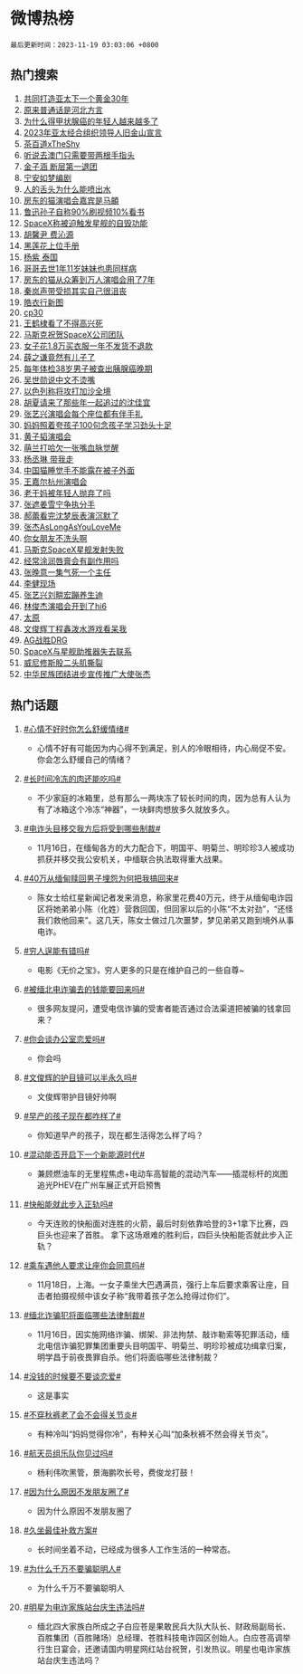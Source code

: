 # 微博热榜

`最后更新时间：2023-11-19 03:03:06 +0800`

## 热门搜索

1. [共同打造亚太下一个黄金30年](https://m.weibo.cn/search?containerid=100103type%3D1%26t%3D10%26q%3D%23%E5%85%B1%E5%90%8C%E6%89%93%E9%80%A0%E4%BA%9A%E5%A4%AA%E4%B8%8B%E4%B8%80%E4%B8%AA%E9%BB%84%E9%87%9130%E5%B9%B4%23&stream_entry_id=51&isnewpage=1&extparam=seat%3D1%26dgr%3D0%26cate%3D10103%26pos%3D0%26stream_entry_id%3D51%26q%3D%2523%25E5%2585%25B1%25E5%2590%258C%25E6%2589%2593%25E9%2580%25A0%25E4%25BA%259A%25E5%25A4%25AA%25E4%25B8%258B%25E4%25B8%2580%25E4%25B8%25AA%25E9%25BB%2584%25E9%2587%259130%25E5%25B9%25B4%2523%26c_type%3D51%26filter_type%3Drealtimehot%26display_time%3D1700334185%26pre_seqid%3D17003341854650213556)
1. [原来普通话是河北方言](https://m.weibo.cn/search?containerid=100103type%3D1%26t%3D10%26q%3D%23%E5%8E%9F%E6%9D%A5%E6%99%AE%E9%80%9A%E8%AF%9D%E6%98%AF%E6%B2%B3%E5%8C%97%E6%96%B9%E8%A8%80%23&stream_entry_id=31&isnewpage=1&extparam=seat%3D1%26realpos%3D1%26pos%3D0%26band_rank%3D1%26c_type%3D31%26lcate%3D5001%26cate%3D5001%26flag%3D32768%26stream_entry_id%3D31%26q%3D%2523%25E5%258E%259F%25E6%259D%25A5%25E6%2599%25AE%25E9%2580%259A%25E8%25AF%259D%25E6%2598%25AF%25E6%25B2%25B3%25E5%258C%2597%25E6%2596%25B9%25E8%25A8%2580%2523%26dgr%3D0%26filter_type%3Drealtimehot%26display_time%3D1700334185%26pre_seqid%3D17003341854650213556)
1. [为什么得甲状腺癌的年轻人越来越多了](https://m.weibo.cn/search?containerid=100103type%3D1%26t%3D10%26q%3D%23%E4%B8%BA%E4%BB%80%E4%B9%88%E5%BE%97%E7%94%B2%E7%8A%B6%E8%85%BA%E7%99%8C%E7%9A%84%E5%B9%B4%E8%BD%BB%E4%BA%BA%E8%B6%8A%E6%9D%A5%E8%B6%8A%E5%A4%9A%E4%BA%86%23&stream_entry_id=31&isnewpage=1&extparam=seat%3D1%26realpos%3D2%26pos%3D1%26band_rank%3D2%26c_type%3D31%26lcate%3D5001%26cate%3D5001%26flag%3D0%26stream_entry_id%3D31%26q%3D%2523%25E4%25B8%25BA%25E4%25BB%2580%25E4%25B9%2588%25E5%25BE%2597%25E7%2594%25B2%25E7%258A%25B6%25E8%2585%25BA%25E7%2599%258C%25E7%259A%2584%25E5%25B9%25B4%25E8%25BD%25BB%25E4%25BA%25BA%25E8%25B6%258A%25E6%259D%25A5%25E8%25B6%258A%25E5%25A4%259A%25E4%25BA%2586%2523%26dgr%3D0%26filter_type%3Drealtimehot%26display_time%3D1700334185%26pre_seqid%3D17003341854650213556)
1. [2023年亚太经合组织领导人旧金山宣言](https://m.weibo.cn/search?containerid=100103type%3D1%26t%3D10%26q%3D%232023%E5%B9%B4%E4%BA%9A%E5%A4%AA%E7%BB%8F%E5%90%88%E7%BB%84%E7%BB%87%E9%A2%86%E5%AF%BC%E4%BA%BA%E6%97%A7%E9%87%91%E5%B1%B1%E5%AE%A3%E8%A8%80%23&stream_entry_id=31&isnewpage=1&extparam=seat%3D1%26realpos%3D3%26pos%3D2%26band_rank%3D3%26c_type%3D31%26lcate%3D5001%26cate%3D5001%26flag%3D0%26stream_entry_id%3D31%26q%3D%25232023%25E5%25B9%25B4%25E4%25BA%259A%25E5%25A4%25AA%25E7%25BB%258F%25E5%2590%2588%25E7%25BB%2584%25E7%25BB%2587%25E9%25A2%2586%25E5%25AF%25BC%25E4%25BA%25BA%25E6%2597%25A7%25E9%2587%2591%25E5%25B1%25B1%25E5%25AE%25A3%25E8%25A8%2580%2523%26dgr%3D0%26filter_type%3Drealtimehot%26display_time%3D1700334185%26pre_seqid%3D17003341854650213556)
1. [茶百道xTheShy](https://m.weibo.cn/search?containerid=100103type%3D1%26t%3D10%26q%3D%23%E8%8C%B6%E7%99%BE%E9%81%93xTheShy%23&stream_entry_id=31&isnewpage=1&extparam=seat%3D1%26adid%3D211986%26pos%3D3%26band_rank%3D4%26c_type%3D31%26lcate%3D5001%26is_ad_pos%3D1%26cate%3D5001%26topic_ad%3D1%26stream_entry_id%3D31%26q%3D%2523%25E8%258C%25B6%25E7%2599%25BE%25E9%2581%2593xTheShy%2523%26dgr%3D0%26filter_type%3Drealtimehot%26display_time%3D1700334185%26pre_seqid%3D17003341854650213556)
1. [听说去澳门只需要带两根手指头](https://m.weibo.cn/search?containerid=100103type%3D1%26t%3D10%26q%3D%E5%90%AC%E8%AF%B4%E5%8E%BB%E6%BE%B3%E9%97%A8%E5%8F%AA%E9%9C%80%E8%A6%81%E5%B8%A6%E4%B8%A4%E6%A0%B9%E6%89%8B%E6%8C%87%E5%A4%B4&stream_entry_id=31&isnewpage=1&extparam=seat%3D1%26realpos%3D4%26pos%3D4%26band_rank%3D4%26c_type%3D31%26lcate%3D5001%26cate%3D5001%26flag%3D0%26stream_entry_id%3D31%26q%3D%25E5%2590%25AC%25E8%25AF%25B4%25E5%258E%25BB%25E6%25BE%25B3%25E9%2597%25A8%25E5%258F%25AA%25E9%259C%2580%25E8%25A6%2581%25E5%25B8%25A6%25E4%25B8%25A4%25E6%25A0%25B9%25E6%2589%258B%25E6%258C%2587%25E5%25A4%25B4%26dgr%3D0%26filter_type%3Drealtimehot%26display_time%3D1700334185%26pre_seqid%3D17003341854650213556)
1. [金子涵 断层第一退团](https://m.weibo.cn/search?containerid=100103type%3D1%26t%3D10%26q%3D%E9%87%91%E5%AD%90%E6%B6%B5+%E6%96%AD%E5%B1%82%E7%AC%AC%E4%B8%80%E9%80%80%E5%9B%A2&stream_entry_id=31&isnewpage=1&extparam=seat%3D1%26realpos%3D5%26pos%3D5%26band_rank%3D5%26c_type%3D31%26lcate%3D5001%26cate%3D5001%26flag%3D0%26stream_entry_id%3D31%26q%3D%25E9%2587%2591%25E5%25AD%2590%25E6%25B6%25B5%2520%25E6%2596%25AD%25E5%25B1%2582%25E7%25AC%25AC%25E4%25B8%2580%25E9%2580%2580%25E5%259B%25A2%26dgr%3D0%26filter_type%3Drealtimehot%26display_time%3D1700334185%26pre_seqid%3D17003341854650213556)
1. [宁安如梦编剧](https://m.weibo.cn/search?containerid=100103type%3D1%26t%3D10%26q%3D%E5%AE%81%E5%AE%89%E5%A6%82%E6%A2%A6%E7%BC%96%E5%89%A7&stream_entry_id=31&isnewpage=1&extparam=seat%3D1%26realpos%3D6%26pos%3D6%26band_rank%3D6%26c_type%3D31%26lcate%3D5001%26cate%3D5001%26flag%3D0%26stream_entry_id%3D31%26q%3D%25E5%25AE%2581%25E5%25AE%2589%25E5%25A6%2582%25E6%25A2%25A6%25E7%25BC%2596%25E5%2589%25A7%26dgr%3D0%26filter_type%3Drealtimehot%26display_time%3D1700334185%26pre_seqid%3D17003341854650213556)
1. [人的舌头为什么能喷出水](https://m.weibo.cn/search?containerid=100103type%3D1%26t%3D10%26q%3D%E4%BA%BA%E7%9A%84%E8%88%8C%E5%A4%B4%E4%B8%BA%E4%BB%80%E4%B9%88%E8%83%BD%E5%96%B7%E5%87%BA%E6%B0%B4&stream_entry_id=31&isnewpage=1&extparam=seat%3D1%26realpos%3D7%26pos%3D7%26band_rank%3D7%26c_type%3D31%26lcate%3D5001%26cate%3D5001%26flag%3D0%26stream_entry_id%3D31%26q%3D%25E4%25BA%25BA%25E7%259A%2584%25E8%2588%258C%25E5%25A4%25B4%25E4%25B8%25BA%25E4%25BB%2580%25E4%25B9%2588%25E8%2583%25BD%25E5%2596%25B7%25E5%2587%25BA%25E6%25B0%25B4%26dgr%3D0%26filter_type%3Drealtimehot%26display_time%3D1700334185%26pre_seqid%3D17003341854650213556)
1. [房东的猫演唱会嘉宾是马頔](https://m.weibo.cn/search?containerid=100103type%3D1%26t%3D10%26q%3D%23%E6%88%BF%E4%B8%9C%E7%9A%84%E7%8C%AB%E6%BC%94%E5%94%B1%E4%BC%9A%E5%98%89%E5%AE%BE%E6%98%AF%E9%A9%AC%E9%A0%94%23&stream_entry_id=31&isnewpage=1&extparam=seat%3D1%26realpos%3D8%26pos%3D8%26band_rank%3D8%26c_type%3D31%26lcate%3D5001%26cate%3D5001%26flag%3D0%26stream_entry_id%3D31%26q%3D%2523%25E6%2588%25BF%25E4%25B8%259C%25E7%259A%2584%25E7%258C%25AB%25E6%25BC%2594%25E5%2594%25B1%25E4%25BC%259A%25E5%2598%2589%25E5%25AE%25BE%25E6%2598%25AF%25E9%25A9%25AC%25E9%25A0%2594%2523%26dgr%3D0%26filter_type%3Drealtimehot%26display_time%3D1700334185%26pre_seqid%3D17003341854650213556)
1. [鲁迅孙子自称90%刷视频10%看书](https://m.weibo.cn/search?containerid=100103type%3D1%26t%3D10%26q%3D%23%E9%B2%81%E8%BF%85%E5%AD%99%E5%AD%90%E8%87%AA%E7%A7%B090%25%E5%88%B7%E8%A7%86%E9%A2%9110%25%E7%9C%8B%E4%B9%A6%23&stream_entry_id=31&isnewpage=1&extparam=seat%3D1%26realpos%3D9%26pos%3D9%26band_rank%3D9%26c_type%3D31%26lcate%3D5001%26cate%3D5001%26flag%3D0%26stream_entry_id%3D31%26q%3D%2523%25E9%25B2%2581%25E8%25BF%2585%25E5%25AD%2599%25E5%25AD%2590%25E8%2587%25AA%25E7%25A7%25B090%2525%25E5%2588%25B7%25E8%25A7%2586%25E9%25A2%259110%2525%25E7%259C%258B%25E4%25B9%25A6%2523%26dgr%3D0%26filter_type%3Drealtimehot%26display_time%3D1700334185%26pre_seqid%3D17003341854650213556)
1. [SpaceX称被迫触发星舰的自毁功能](https://m.weibo.cn/search?containerid=100103type%3D1%26t%3D10%26q%3D%23SpaceX%E7%A7%B0%E8%A2%AB%E8%BF%AB%E8%A7%A6%E5%8F%91%E6%98%9F%E8%88%B0%E7%9A%84%E8%87%AA%E6%AF%81%E5%8A%9F%E8%83%BD%23&stream_entry_id=31&isnewpage=1&extparam=seat%3D1%26realpos%3D10%26pos%3D10%26band_rank%3D10%26c_type%3D31%26lcate%3D5001%26cate%3D5001%26flag%3D0%26stream_entry_id%3D31%26q%3D%2523SpaceX%25E7%25A7%25B0%25E8%25A2%25AB%25E8%25BF%25AB%25E8%25A7%25A6%25E5%258F%2591%25E6%2598%259F%25E8%2588%25B0%25E7%259A%2584%25E8%2587%25AA%25E6%25AF%2581%25E5%258A%259F%25E8%2583%25BD%2523%26dgr%3D0%26filter_type%3Drealtimehot%26display_time%3D1700334185%26pre_seqid%3D17003341854650213556)
1. [胡馨尹 费沁源](https://m.weibo.cn/search?containerid=100103type%3D1%26t%3D10%26q%3D%E8%83%A1%E9%A6%A8%E5%B0%B9+%E8%B4%B9%E6%B2%81%E6%BA%90&stream_entry_id=31&isnewpage=1&extparam=seat%3D1%26realpos%3D11%26pos%3D11%26band_rank%3D11%26c_type%3D31%26lcate%3D5001%26cate%3D5001%26flag%3D2%26stream_entry_id%3D31%26q%3D%25E8%2583%25A1%25E9%25A6%25A8%25E5%25B0%25B9%2520%25E8%25B4%25B9%25E6%25B2%2581%25E6%25BA%2590%26dgr%3D0%26filter_type%3Drealtimehot%26display_time%3D1700334185%26pre_seqid%3D17003341854650213556)
1. [黑莲花上位手册](https://m.weibo.cn/search?containerid=100103type%3D1%26t%3D10%26q%3D%23%E9%BB%91%E8%8E%B2%E8%8A%B1%E4%B8%8A%E4%BD%8D%E6%89%8B%E5%86%8C%23&stream_entry_id=31&isnewpage=1&extparam=seat%3D1%26realpos%3D12%26pos%3D12%26band_rank%3D12%26c_type%3D31%26lcate%3D5001%26cate%3D5001%26flag%3D2%26stream_entry_id%3D31%26q%3D%2523%25E9%25BB%2591%25E8%258E%25B2%25E8%258A%25B1%25E4%25B8%258A%25E4%25BD%258D%25E6%2589%258B%25E5%2586%258C%2523%26dgr%3D0%26filter_type%3Drealtimehot%26display_time%3D1700334185%26pre_seqid%3D17003341854650213556)
1. [杨紫 泰国](https://m.weibo.cn/search?containerid=100103type%3D1%26t%3D10%26q%3D%E6%9D%A8%E7%B4%AB+%E6%B3%B0%E5%9B%BD&stream_entry_id=31&isnewpage=1&extparam=seat%3D1%26realpos%3D13%26pos%3D13%26band_rank%3D13%26c_type%3D31%26lcate%3D5001%26cate%3D5001%26flag%3D0%26stream_entry_id%3D31%26q%3D%25E6%259D%25A8%25E7%25B4%25AB%2520%25E6%25B3%25B0%25E5%259B%25BD%26dgr%3D0%26filter_type%3Drealtimehot%26display_time%3D1700334185%26pre_seqid%3D17003341854650213556)
1. [哥哥去世1年11岁妹妹也患同样病](https://m.weibo.cn/search?containerid=100103type%3D1%26t%3D10%26q%3D%23%E5%93%A5%E5%93%A5%E5%8E%BB%E4%B8%961%E5%B9%B411%E5%B2%81%E5%A6%B9%E5%A6%B9%E4%B9%9F%E6%82%A3%E5%90%8C%E6%A0%B7%E7%97%85%23&stream_entry_id=31&isnewpage=1&extparam=seat%3D1%26realpos%3D14%26pos%3D14%26band_rank%3D14%26c_type%3D31%26lcate%3D5001%26cate%3D5001%26flag%3D0%26stream_entry_id%3D31%26q%3D%2523%25E5%2593%25A5%25E5%2593%25A5%25E5%258E%25BB%25E4%25B8%25961%25E5%25B9%25B411%25E5%25B2%2581%25E5%25A6%25B9%25E5%25A6%25B9%25E4%25B9%259F%25E6%2582%25A3%25E5%2590%258C%25E6%25A0%25B7%25E7%2597%2585%2523%26dgr%3D0%26filter_type%3Drealtimehot%26display_time%3D1700334185%26pre_seqid%3D17003341854650213556)
1. [房东的猫从众筹到万人演唱会用了7年](https://m.weibo.cn/search?containerid=100103type%3D1%26t%3D10%26q%3D%23%E6%88%BF%E4%B8%9C%E7%9A%84%E7%8C%AB%E4%BB%8E%E4%BC%97%E7%AD%B9%E5%88%B0%E4%B8%87%E4%BA%BA%E6%BC%94%E5%94%B1%E4%BC%9A%E7%94%A8%E4%BA%867%E5%B9%B4%23&stream_entry_id=31&isnewpage=1&extparam=seat%3D1%26realpos%3D15%26pos%3D15%26band_rank%3D15%26c_type%3D31%26lcate%3D5001%26cate%3D5001%26flag%3D0%26stream_entry_id%3D31%26q%3D%2523%25E6%2588%25BF%25E4%25B8%259C%25E7%259A%2584%25E7%258C%25AB%25E4%25BB%258E%25E4%25BC%2597%25E7%25AD%25B9%25E5%2588%25B0%25E4%25B8%2587%25E4%25BA%25BA%25E6%25BC%2594%25E5%2594%25B1%25E4%25BC%259A%25E7%2594%25A8%25E4%25BA%25867%25E5%25B9%25B4%2523%26dgr%3D0%26filter_type%3Drealtimehot%26display_time%3D1700334185%26pre_seqid%3D17003341854650213556)
1. [秦岚声带受损其实自己很沮丧](https://m.weibo.cn/search?containerid=100103type%3D1%26t%3D10%26q%3D%23%E7%A7%A6%E5%B2%9A%E5%A3%B0%E5%B8%A6%E5%8F%97%E6%8D%9F%E5%85%B6%E5%AE%9E%E8%87%AA%E5%B7%B1%E5%BE%88%E6%B2%AE%E4%B8%A7%23&stream_entry_id=31&isnewpage=1&extparam=seat%3D1%26realpos%3D16%26pos%3D16%26band_rank%3D16%26c_type%3D31%26lcate%3D5001%26cate%3D5001%26flag%3D0%26stream_entry_id%3D31%26q%3D%2523%25E7%25A7%25A6%25E5%25B2%259A%25E5%25A3%25B0%25E5%25B8%25A6%25E5%258F%2597%25E6%258D%259F%25E5%2585%25B6%25E5%25AE%259E%25E8%2587%25AA%25E5%25B7%25B1%25E5%25BE%2588%25E6%25B2%25AE%25E4%25B8%25A7%2523%26dgr%3D0%26filter_type%3Drealtimehot%26display_time%3D1700334185%26pre_seqid%3D17003341854650213556)
1. [皓衣行新图](https://m.weibo.cn/search?containerid=100103type%3D1%26t%3D10%26q%3D%E7%9A%93%E8%A1%A3%E8%A1%8C%E6%96%B0%E5%9B%BE&stream_entry_id=31&isnewpage=1&extparam=seat%3D1%26realpos%3D17%26pos%3D17%26band_rank%3D17%26c_type%3D31%26lcate%3D5001%26cate%3D5001%26flag%3D0%26stream_entry_id%3D31%26q%3D%25E7%259A%2593%25E8%25A1%25A3%25E8%25A1%258C%25E6%2596%25B0%25E5%259B%25BE%26dgr%3D0%26filter_type%3Drealtimehot%26display_time%3D1700334185%26pre_seqid%3D17003341854650213556)
1. [cp30](https://m.weibo.cn/search?containerid=100103type%3D1%26t%3D10%26q%3D%23cp30%23&stream_entry_id=31&isnewpage=1&extparam=seat%3D1%26realpos%3D18%26pos%3D18%26band_rank%3D18%26c_type%3D31%26lcate%3D5001%26cate%3D5001%26flag%3D0%26stream_entry_id%3D31%26q%3D%2523cp30%2523%26dgr%3D0%26filter_type%3Drealtimehot%26display_time%3D1700334185%26pre_seqid%3D17003341854650213556)
1. [王鹤棣看了不得高兴死](https://m.weibo.cn/search?containerid=100103type%3D1%26t%3D10%26q%3D%23%E7%8E%8B%E9%B9%A4%E6%A3%A3%E7%9C%8B%E4%BA%86%E4%B8%8D%E5%BE%97%E9%AB%98%E5%85%B4%E6%AD%BB%23&stream_entry_id=31&isnewpage=1&extparam=seat%3D1%26realpos%3D19%26pos%3D19%26band_rank%3D19%26c_type%3D31%26lcate%3D5001%26cate%3D5001%26flag%3D0%26stream_entry_id%3D31%26q%3D%2523%25E7%258E%258B%25E9%25B9%25A4%25E6%25A3%25A3%25E7%259C%258B%25E4%25BA%2586%25E4%25B8%258D%25E5%25BE%2597%25E9%25AB%2598%25E5%2585%25B4%25E6%25AD%25BB%2523%26dgr%3D0%26filter_type%3Drealtimehot%26display_time%3D1700334185%26pre_seqid%3D17003341854650213556)
1. [马斯克祝贺SpaceX公司团队](https://m.weibo.cn/search?containerid=100103type%3D1%26t%3D10%26q%3D%23%E9%A9%AC%E6%96%AF%E5%85%8B%E7%A5%9D%E8%B4%BASpaceX%E5%85%AC%E5%8F%B8%E5%9B%A2%E9%98%9F%23&stream_entry_id=31&isnewpage=1&extparam=seat%3D1%26realpos%3D20%26pos%3D20%26band_rank%3D20%26c_type%3D31%26lcate%3D5001%26cate%3D5001%26flag%3D0%26stream_entry_id%3D31%26q%3D%2523%25E9%25A9%25AC%25E6%2596%25AF%25E5%2585%258B%25E7%25A5%259D%25E8%25B4%25BASpaceX%25E5%2585%25AC%25E5%258F%25B8%25E5%259B%25A2%25E9%2598%259F%2523%26dgr%3D0%26filter_type%3Drealtimehot%26display_time%3D1700334185%26pre_seqid%3D17003341854650213556)
1. [女子花1.8万买衣服一年不发货不退款](https://m.weibo.cn/search?containerid=100103type%3D1%26t%3D10%26q%3D%23%E5%A5%B3%E5%AD%90%E8%8A%B11.8%E4%B8%87%E4%B9%B0%E8%A1%A3%E6%9C%8D%E4%B8%80%E5%B9%B4%E4%B8%8D%E5%8F%91%E8%B4%A7%E4%B8%8D%E9%80%80%E6%AC%BE%23&stream_entry_id=31&isnewpage=1&extparam=seat%3D1%26realpos%3D21%26pos%3D21%26band_rank%3D21%26c_type%3D31%26lcate%3D5001%26cate%3D5001%26flag%3D0%26stream_entry_id%3D31%26q%3D%2523%25E5%25A5%25B3%25E5%25AD%2590%25E8%258A%25B11.8%25E4%25B8%2587%25E4%25B9%25B0%25E8%25A1%25A3%25E6%259C%258D%25E4%25B8%2580%25E5%25B9%25B4%25E4%25B8%258D%25E5%258F%2591%25E8%25B4%25A7%25E4%25B8%258D%25E9%2580%2580%25E6%25AC%25BE%2523%26dgr%3D0%26filter_type%3Drealtimehot%26display_time%3D1700334185%26pre_seqid%3D17003341854650213556)
1. [薛之谦竟然有儿子了](https://m.weibo.cn/search?containerid=100103type%3D1%26t%3D10%26q%3D%E8%96%9B%E4%B9%8B%E8%B0%A6%E7%AB%9F%E7%84%B6%E6%9C%89%E5%84%BF%E5%AD%90%E4%BA%86&stream_entry_id=31&isnewpage=1&extparam=seat%3D1%26realpos%3D22%26pos%3D22%26band_rank%3D22%26c_type%3D31%26lcate%3D5001%26cate%3D5001%26flag%3D0%26stream_entry_id%3D31%26q%3D%25E8%2596%259B%25E4%25B9%258B%25E8%25B0%25A6%25E7%25AB%259F%25E7%2584%25B6%25E6%259C%2589%25E5%2584%25BF%25E5%25AD%2590%25E4%25BA%2586%26dgr%3D0%26filter_type%3Drealtimehot%26display_time%3D1700334185%26pre_seqid%3D17003341854650213556)
1. [每年体检38岁男子被查出胰腺癌晚期](https://m.weibo.cn/search?containerid=100103type%3D1%26t%3D10%26q%3D%23%E6%AF%8F%E5%B9%B4%E4%BD%93%E6%A3%8038%E5%B2%81%E7%94%B7%E5%AD%90%E8%A2%AB%E6%9F%A5%E5%87%BA%E8%83%B0%E8%85%BA%E7%99%8C%E6%99%9A%E6%9C%9F%23&stream_entry_id=31&isnewpage=1&extparam=seat%3D1%26realpos%3D23%26pos%3D23%26band_rank%3D23%26c_type%3D31%26lcate%3D5001%26cate%3D5001%26flag%3D0%26stream_entry_id%3D31%26q%3D%2523%25E6%25AF%258F%25E5%25B9%25B4%25E4%25BD%2593%25E6%25A3%258038%25E5%25B2%2581%25E7%2594%25B7%25E5%25AD%2590%25E8%25A2%25AB%25E6%259F%25A5%25E5%2587%25BA%25E8%2583%25B0%25E8%2585%25BA%25E7%2599%258C%25E6%2599%259A%25E6%259C%259F%2523%26dgr%3D0%26filter_type%3Drealtimehot%26display_time%3D1700334185%26pre_seqid%3D17003341854650213556)
1. [吴世勋说中文不烫嘴](https://m.weibo.cn/search?containerid=100103type%3D1%26t%3D10%26q%3D%23%E5%90%B4%E4%B8%96%E5%8B%8B%E8%AF%B4%E4%B8%AD%E6%96%87%E4%B8%8D%E7%83%AB%E5%98%B4%23&stream_entry_id=31&isnewpage=1&extparam=seat%3D1%26realpos%3D24%26pos%3D24%26band_rank%3D24%26c_type%3D31%26lcate%3D5001%26cate%3D5001%26flag%3D0%26stream_entry_id%3D31%26q%3D%2523%25E5%2590%25B4%25E4%25B8%2596%25E5%258B%258B%25E8%25AF%25B4%25E4%25B8%25AD%25E6%2596%2587%25E4%25B8%258D%25E7%2583%25AB%25E5%2598%25B4%2523%26dgr%3D0%26filter_type%3Drealtimehot%26display_time%3D1700334185%26pre_seqid%3D17003341854650213556)
1. [以色列称将攻打加沙全境](https://m.weibo.cn/search?containerid=100103type%3D1%26t%3D10%26q%3D%23%E4%BB%A5%E8%89%B2%E5%88%97%E7%A7%B0%E5%B0%86%E6%94%BB%E6%89%93%E5%8A%A0%E6%B2%99%E5%85%A8%E5%A2%83%23&stream_entry_id=31&isnewpage=1&extparam=seat%3D1%26realpos%3D25%26pos%3D25%26band_rank%3D25%26c_type%3D31%26lcate%3D5001%26cate%3D5001%26flag%3D0%26stream_entry_id%3D31%26q%3D%2523%25E4%25BB%25A5%25E8%2589%25B2%25E5%2588%2597%25E7%25A7%25B0%25E5%25B0%2586%25E6%2594%25BB%25E6%2589%2593%25E5%258A%25A0%25E6%25B2%2599%25E5%2585%25A8%25E5%25A2%2583%2523%26dgr%3D0%26filter_type%3Drealtimehot%26display_time%3D1700334185%26pre_seqid%3D17003341854650213556)
1. [胡夏请来了那些年一起追过的沈佳宜](https://m.weibo.cn/search?containerid=100103type%3D1%26t%3D10%26q%3D%23%E8%83%A1%E5%A4%8F%E8%AF%B7%E6%9D%A5%E4%BA%86%E9%82%A3%E4%BA%9B%E5%B9%B4%E4%B8%80%E8%B5%B7%E8%BF%BD%E8%BF%87%E7%9A%84%E6%B2%88%E4%BD%B3%E5%AE%9C%23&stream_entry_id=31&isnewpage=1&extparam=seat%3D1%26realpos%3D26%26pos%3D26%26band_rank%3D26%26c_type%3D31%26lcate%3D5001%26cate%3D5001%26flag%3D0%26stream_entry_id%3D31%26q%3D%2523%25E8%2583%25A1%25E5%25A4%258F%25E8%25AF%25B7%25E6%259D%25A5%25E4%25BA%2586%25E9%2582%25A3%25E4%25BA%259B%25E5%25B9%25B4%25E4%25B8%2580%25E8%25B5%25B7%25E8%25BF%25BD%25E8%25BF%2587%25E7%259A%2584%25E6%25B2%2588%25E4%25BD%25B3%25E5%25AE%259C%2523%26dgr%3D0%26filter_type%3Drealtimehot%26display_time%3D1700334185%26pre_seqid%3D17003341854650213556)
1. [张艺兴演唱会每个座位都有伴手礼](https://m.weibo.cn/search?containerid=100103type%3D1%26t%3D10%26q%3D%23%E5%BC%A0%E8%89%BA%E5%85%B4%E6%BC%94%E5%94%B1%E4%BC%9A%E6%AF%8F%E4%B8%AA%E5%BA%A7%E4%BD%8D%E9%83%BD%E6%9C%89%E4%BC%B4%E6%89%8B%E7%A4%BC%23&stream_entry_id=31&isnewpage=1&extparam=seat%3D1%26realpos%3D27%26pos%3D27%26band_rank%3D27%26c_type%3D31%26lcate%3D5001%26cate%3D5001%26flag%3D0%26stream_entry_id%3D31%26q%3D%2523%25E5%25BC%25A0%25E8%2589%25BA%25E5%2585%25B4%25E6%25BC%2594%25E5%2594%25B1%25E4%25BC%259A%25E6%25AF%258F%25E4%25B8%25AA%25E5%25BA%25A7%25E4%25BD%258D%25E9%2583%25BD%25E6%259C%2589%25E4%25BC%25B4%25E6%2589%258B%25E7%25A4%25BC%2523%26dgr%3D0%26filter_type%3Drealtimehot%26display_time%3D1700334185%26pre_seqid%3D17003341854650213556)
1. [妈妈照着夸孩子100句念孩子学习劲头十足](https://m.weibo.cn/search?containerid=100103type%3D1%26t%3D10%26q%3D%23%E5%A6%88%E5%A6%88%E7%85%A7%E7%9D%80%E5%A4%B8%E5%AD%A9%E5%AD%90100%E5%8F%A5%E5%BF%B5%E5%AD%A9%E5%AD%90%E5%AD%A6%E4%B9%A0%E5%8A%B2%E5%A4%B4%E5%8D%81%E8%B6%B3%23&stream_entry_id=31&isnewpage=1&extparam=seat%3D1%26realpos%3D28%26pos%3D28%26band_rank%3D28%26c_type%3D31%26lcate%3D5001%26cate%3D5001%26flag%3D32768%26stream_entry_id%3D31%26q%3D%2523%25E5%25A6%2588%25E5%25A6%2588%25E7%2585%25A7%25E7%259D%2580%25E5%25A4%25B8%25E5%25AD%25A9%25E5%25AD%2590100%25E5%258F%25A5%25E5%25BF%25B5%25E5%25AD%25A9%25E5%25AD%2590%25E5%25AD%25A6%25E4%25B9%25A0%25E5%258A%25B2%25E5%25A4%25B4%25E5%258D%2581%25E8%25B6%25B3%2523%26dgr%3D0%26filter_type%3Drealtimehot%26display_time%3D1700334185%26pre_seqid%3D17003341854650213556)
1. [黄子韬演唱会](https://m.weibo.cn/search?containerid=100103type%3D1%26t%3D10%26q%3D%E9%BB%84%E5%AD%90%E9%9F%AC%E6%BC%94%E5%94%B1%E4%BC%9A&stream_entry_id=31&isnewpage=1&extparam=seat%3D1%26realpos%3D29%26pos%3D29%26band_rank%3D29%26c_type%3D31%26lcate%3D5001%26cate%3D5001%26flag%3D0%26stream_entry_id%3D31%26q%3D%25E9%25BB%2584%25E5%25AD%2590%25E9%259F%25AC%25E6%25BC%2594%25E5%2594%25B1%25E4%25BC%259A%26dgr%3D0%26filter_type%3Drealtimehot%26display_time%3D1700334185%26pre_seqid%3D17003341854650213556)
1. [萌兰打哈欠一张嘴血脉觉醒](https://m.weibo.cn/search?containerid=100103type%3D1%26t%3D10%26q%3D%23%E8%90%8C%E5%85%B0%E6%89%93%E5%93%88%E6%AC%A0%E4%B8%80%E5%BC%A0%E5%98%B4%E8%A1%80%E8%84%89%E8%A7%89%E9%86%92%23&stream_entry_id=31&isnewpage=1&extparam=seat%3D1%26realpos%3D30%26pos%3D30%26band_rank%3D30%26c_type%3D31%26lcate%3D5001%26cate%3D5001%26flag%3D32768%26stream_entry_id%3D31%26q%3D%2523%25E8%2590%258C%25E5%2585%25B0%25E6%2589%2593%25E5%2593%2588%25E6%25AC%25A0%25E4%25B8%2580%25E5%25BC%25A0%25E5%2598%25B4%25E8%25A1%2580%25E8%2584%2589%25E8%25A7%2589%25E9%2586%2592%2523%26dgr%3D0%26filter_type%3Drealtimehot%26display_time%3D1700334185%26pre_seqid%3D17003341854650213556)
1. [杨丞琳 带我走](https://m.weibo.cn/search?containerid=100103type%3D1%26t%3D10%26q%3D%E6%9D%A8%E4%B8%9E%E7%90%B3+%E5%B8%A6%E6%88%91%E8%B5%B0&stream_entry_id=31&isnewpage=1&extparam=seat%3D1%26realpos%3D31%26pos%3D31%26band_rank%3D31%26c_type%3D31%26lcate%3D5001%26cate%3D5001%26flag%3D0%26stream_entry_id%3D31%26q%3D%25E6%259D%25A8%25E4%25B8%259E%25E7%2590%25B3%2520%25E5%25B8%25A6%25E6%2588%2591%25E8%25B5%25B0%26dgr%3D0%26filter_type%3Drealtimehot%26display_time%3D1700334185%26pre_seqid%3D17003341854650213556)
1. [中国猫睡觉手不能露在被子外面](https://m.weibo.cn/search?containerid=100103type%3D1%26t%3D10%26q%3D%E4%B8%AD%E5%9B%BD%E7%8C%AB%E7%9D%A1%E8%A7%89%E6%89%8B%E4%B8%8D%E8%83%BD%E9%9C%B2%E5%9C%A8%E8%A2%AB%E5%AD%90%E5%A4%96%E9%9D%A2&stream_entry_id=31&isnewpage=1&extparam=seat%3D1%26realpos%3D32%26pos%3D32%26band_rank%3D32%26c_type%3D31%26lcate%3D5001%26cate%3D5001%26flag%3D0%26stream_entry_id%3D31%26q%3D%25E4%25B8%25AD%25E5%259B%25BD%25E7%258C%25AB%25E7%259D%25A1%25E8%25A7%2589%25E6%2589%258B%25E4%25B8%258D%25E8%2583%25BD%25E9%259C%25B2%25E5%259C%25A8%25E8%25A2%25AB%25E5%25AD%2590%25E5%25A4%2596%25E9%259D%25A2%26dgr%3D0%26filter_type%3Drealtimehot%26display_time%3D1700334185%26pre_seqid%3D17003341854650213556)
1. [王嘉尔杭州演唱会](https://m.weibo.cn/search?containerid=100103type%3D1%26t%3D10%26q%3D%23%E7%8E%8B%E5%98%89%E5%B0%94%E6%9D%AD%E5%B7%9E%E6%BC%94%E5%94%B1%E4%BC%9A%23&stream_entry_id=31&isnewpage=1&extparam=seat%3D1%26realpos%3D33%26pos%3D33%26band_rank%3D33%26c_type%3D31%26lcate%3D5001%26cate%3D5001%26flag%3D0%26stream_entry_id%3D31%26q%3D%2523%25E7%258E%258B%25E5%2598%2589%25E5%25B0%2594%25E6%259D%25AD%25E5%25B7%259E%25E6%25BC%2594%25E5%2594%25B1%25E4%25BC%259A%2523%26dgr%3D0%26filter_type%3Drealtimehot%26display_time%3D1700334185%26pre_seqid%3D17003341854650213556)
1. [老干妈被年轻人抛弃了吗](https://m.weibo.cn/search?containerid=100103type%3D1%26t%3D10%26q%3D%23%E8%80%81%E5%B9%B2%E5%A6%88%E8%A2%AB%E5%B9%B4%E8%BD%BB%E4%BA%BA%E6%8A%9B%E5%BC%83%E4%BA%86%E5%90%97%23&stream_entry_id=31&isnewpage=1&extparam=seat%3D1%26realpos%3D34%26pos%3D34%26band_rank%3D34%26c_type%3D31%26lcate%3D5001%26cate%3D5001%26flag%3D0%26stream_entry_id%3D31%26q%3D%2523%25E8%2580%2581%25E5%25B9%25B2%25E5%25A6%2588%25E8%25A2%25AB%25E5%25B9%25B4%25E8%25BD%25BB%25E4%25BA%25BA%25E6%258A%259B%25E5%25BC%2583%25E4%25BA%2586%25E5%2590%2597%2523%26dgr%3D0%26filter_type%3Drealtimehot%26display_time%3D1700334185%26pre_seqid%3D17003341854650213556)
1. [张遮姜雪宁争执分手](https://m.weibo.cn/search?containerid=100103type%3D1%26t%3D10%26q%3D%23%E5%BC%A0%E9%81%AE%E5%A7%9C%E9%9B%AA%E5%AE%81%E4%BA%89%E6%89%A7%E5%88%86%E6%89%8B%23&stream_entry_id=31&isnewpage=1&extparam=seat%3D1%26realpos%3D35%26pos%3D35%26band_rank%3D35%26c_type%3D31%26lcate%3D5001%26cate%3D5001%26flag%3D0%26stream_entry_id%3D31%26q%3D%2523%25E5%25BC%25A0%25E9%2581%25AE%25E5%25A7%259C%25E9%259B%25AA%25E5%25AE%2581%25E4%25BA%2589%25E6%2589%25A7%25E5%2588%2586%25E6%2589%258B%2523%26dgr%3D0%26filter_type%3Drealtimehot%26display_time%3D1700334185%26pre_seqid%3D17003341854650213556)
1. [郝蕾看完沈梦辰表演沉默了](https://m.weibo.cn/search?containerid=100103type%3D1%26t%3D10%26q%3D%23%E9%83%9D%E8%95%BE%E7%9C%8B%E5%AE%8C%E6%B2%88%E6%A2%A6%E8%BE%B0%E8%A1%A8%E6%BC%94%E6%B2%89%E9%BB%98%E4%BA%86%23&stream_entry_id=31&isnewpage=1&extparam=seat%3D1%26realpos%3D36%26pos%3D36%26band_rank%3D36%26c_type%3D31%26lcate%3D5001%26cate%3D5001%26flag%3D0%26stream_entry_id%3D31%26q%3D%2523%25E9%2583%259D%25E8%2595%25BE%25E7%259C%258B%25E5%25AE%258C%25E6%25B2%2588%25E6%25A2%25A6%25E8%25BE%25B0%25E8%25A1%25A8%25E6%25BC%2594%25E6%25B2%2589%25E9%25BB%2598%25E4%25BA%2586%2523%26dgr%3D0%26filter_type%3Drealtimehot%26display_time%3D1700334185%26pre_seqid%3D17003341854650213556)
1. [张杰AsLongAsYouLoveMe](https://m.weibo.cn/search?containerid=100103type%3D1%26t%3D10%26q%3D%23%E5%BC%A0%E6%9D%B0AsLongAsYouLoveMe%23&stream_entry_id=31&isnewpage=1&extparam=seat%3D1%26realpos%3D37%26pos%3D37%26band_rank%3D37%26c_type%3D31%26lcate%3D5001%26cate%3D5001%26flag%3D0%26stream_entry_id%3D31%26q%3D%2523%25E5%25BC%25A0%25E6%259D%25B0AsLongAsYouLoveMe%2523%26dgr%3D0%26filter_type%3Drealtimehot%26display_time%3D1700334185%26pre_seqid%3D17003341854650213556)
1. [你女朋友不洗头啊](https://m.weibo.cn/search?containerid=100103type%3D1%26t%3D10%26q%3D%E4%BD%A0%E5%A5%B3%E6%9C%8B%E5%8F%8B%E4%B8%8D%E6%B4%97%E5%A4%B4%E5%95%8A&stream_entry_id=31&isnewpage=1&extparam=seat%3D1%26realpos%3D38%26pos%3D38%26band_rank%3D38%26c_type%3D31%26lcate%3D5001%26cate%3D5001%26flag%3D0%26stream_entry_id%3D31%26q%3D%25E4%25BD%25A0%25E5%25A5%25B3%25E6%259C%258B%25E5%258F%258B%25E4%25B8%258D%25E6%25B4%2597%25E5%25A4%25B4%25E5%2595%258A%26dgr%3D0%26filter_type%3Drealtimehot%26display_time%3D1700334185%26pre_seqid%3D17003341854650213556)
1. [马斯克SpaceX星舰发射失败](https://m.weibo.cn/search?containerid=100103type%3D1%26t%3D10%26q%3D%23%E9%A9%AC%E6%96%AF%E5%85%8BSpaceX%E6%98%9F%E8%88%B0%E5%8F%91%E5%B0%84%E5%A4%B1%E8%B4%A5%23&stream_entry_id=31&isnewpage=1&extparam=seat%3D1%26realpos%3D39%26pos%3D39%26band_rank%3D39%26c_type%3D31%26lcate%3D5001%26cate%3D5001%26flag%3D0%26stream_entry_id%3D31%26q%3D%2523%25E9%25A9%25AC%25E6%2596%25AF%25E5%2585%258BSpaceX%25E6%2598%259F%25E8%2588%25B0%25E5%258F%2591%25E5%25B0%2584%25E5%25A4%25B1%25E8%25B4%25A5%2523%26dgr%3D0%26filter_type%3Drealtimehot%26display_time%3D1700334185%26pre_seqid%3D17003341854650213556)
1. [经常涂润唇膏会有副作用吗](https://m.weibo.cn/search?containerid=100103type%3D1%26t%3D10%26q%3D%23%E7%BB%8F%E5%B8%B8%E6%B6%82%E6%B6%A6%E5%94%87%E8%86%8F%E4%BC%9A%E6%9C%89%E5%89%AF%E4%BD%9C%E7%94%A8%E5%90%97%23&stream_entry_id=31&isnewpage=1&extparam=seat%3D1%26realpos%3D40%26pos%3D40%26band_rank%3D40%26c_type%3D31%26lcate%3D5001%26cate%3D5001%26flag%3D0%26stream_entry_id%3D31%26q%3D%2523%25E7%25BB%258F%25E5%25B8%25B8%25E6%25B6%2582%25E6%25B6%25A6%25E5%2594%2587%25E8%2586%258F%25E4%25BC%259A%25E6%259C%2589%25E5%2589%25AF%25E4%25BD%259C%25E7%2594%25A8%25E5%2590%2597%2523%26dgr%3D0%26filter_type%3Drealtimehot%26display_time%3D1700334185%26pre_seqid%3D17003341854650213556)
1. [张晚意一集气死一个主任](https://m.weibo.cn/search?containerid=100103type%3D1%26t%3D10%26q%3D%23%E5%BC%A0%E6%99%9A%E6%84%8F%E4%B8%80%E9%9B%86%E6%B0%94%E6%AD%BB%E4%B8%80%E4%B8%AA%E4%B8%BB%E4%BB%BB%23&stream_entry_id=31&isnewpage=1&extparam=seat%3D1%26realpos%3D41%26pos%3D41%26band_rank%3D41%26c_type%3D31%26lcate%3D5001%26cate%3D5001%26flag%3D0%26stream_entry_id%3D31%26q%3D%2523%25E5%25BC%25A0%25E6%2599%259A%25E6%2584%258F%25E4%25B8%2580%25E9%259B%2586%25E6%25B0%2594%25E6%25AD%25BB%25E4%25B8%2580%25E4%25B8%25AA%25E4%25B8%25BB%25E4%25BB%25BB%2523%26dgr%3D0%26filter_type%3Drealtimehot%26display_time%3D1700334185%26pre_seqid%3D17003341854650213556)
1. [李健现场](https://m.weibo.cn/search?containerid=100103type%3D1%26t%3D10%26q%3D%E6%9D%8E%E5%81%A5%E7%8E%B0%E5%9C%BA&stream_entry_id=31&isnewpage=1&extparam=seat%3D1%26realpos%3D42%26pos%3D42%26band_rank%3D42%26c_type%3D31%26lcate%3D5001%26cate%3D5001%26flag%3D0%26stream_entry_id%3D31%26q%3D%25E6%259D%258E%25E5%2581%25A5%25E7%258E%25B0%25E5%259C%25BA%26dgr%3D0%26filter_type%3Drealtimehot%26display_time%3D1700334185%26pre_seqid%3D17003341854650213556)
1. [张艺兴刘畊宏蹦养生迪](https://m.weibo.cn/search?containerid=100103type%3D1%26t%3D10%26q%3D%23%E5%BC%A0%E8%89%BA%E5%85%B4%E5%88%98%E7%95%8A%E5%AE%8F%E8%B9%A6%E5%85%BB%E7%94%9F%E8%BF%AA%23&stream_entry_id=31&isnewpage=1&extparam=seat%3D1%26realpos%3D43%26pos%3D43%26band_rank%3D43%26c_type%3D31%26lcate%3D5001%26cate%3D5001%26flag%3D0%26stream_entry_id%3D31%26q%3D%2523%25E5%25BC%25A0%25E8%2589%25BA%25E5%2585%25B4%25E5%2588%2598%25E7%2595%258A%25E5%25AE%258F%25E8%25B9%25A6%25E5%2585%25BB%25E7%2594%259F%25E8%25BF%25AA%2523%26dgr%3D0%26filter_type%3Drealtimehot%26display_time%3D1700334185%26pre_seqid%3D17003341854650213556)
1. [林俊杰演唱会开到了hi6](https://m.weibo.cn/search?containerid=100103type%3D1%26t%3D10%26q%3D%23%E6%9E%97%E4%BF%8A%E6%9D%B0%E6%BC%94%E5%94%B1%E4%BC%9A%E5%BC%80%E5%88%B0%E4%BA%86hi6%23&stream_entry_id=31&isnewpage=1&extparam=seat%3D1%26realpos%3D44%26pos%3D44%26band_rank%3D44%26c_type%3D31%26lcate%3D5001%26cate%3D5001%26flag%3D0%26stream_entry_id%3D31%26q%3D%2523%25E6%259E%2597%25E4%25BF%258A%25E6%259D%25B0%25E6%25BC%2594%25E5%2594%25B1%25E4%25BC%259A%25E5%25BC%2580%25E5%2588%25B0%25E4%25BA%2586hi6%2523%26dgr%3D0%26filter_type%3Drealtimehot%26display_time%3D1700334185%26pre_seqid%3D17003341854650213556)
1. [太原](https://m.weibo.cn/search?containerid=100103type%3D1%26t%3D10%26q%3D%E5%A4%AA%E5%8E%9F&stream_entry_id=31&isnewpage=1&extparam=seat%3D1%26realpos%3D45%26pos%3D45%26band_rank%3D45%26c_type%3D31%26lcate%3D5001%26cate%3D5001%26flag%3D0%26stream_entry_id%3D31%26q%3D%25E5%25A4%25AA%25E5%258E%259F%26dgr%3D0%26filter_type%3Drealtimehot%26display_time%3D1700334185%26pre_seqid%3D17003341854650213556)
1. [文俊辉丁程鑫泼水游戏看呆我](https://m.weibo.cn/search?containerid=100103type%3D1%26t%3D10%26q%3D%23%E6%96%87%E4%BF%8A%E8%BE%89%E4%B8%81%E7%A8%8B%E9%91%AB%E6%B3%BC%E6%B0%B4%E6%B8%B8%E6%88%8F%E7%9C%8B%E5%91%86%E6%88%91%23&stream_entry_id=31&isnewpage=1&extparam=seat%3D1%26realpos%3D46%26pos%3D46%26band_rank%3D46%26c_type%3D31%26lcate%3D5001%26cate%3D5001%26flag%3D0%26stream_entry_id%3D31%26q%3D%2523%25E6%2596%2587%25E4%25BF%258A%25E8%25BE%2589%25E4%25B8%2581%25E7%25A8%258B%25E9%2591%25AB%25E6%25B3%25BC%25E6%25B0%25B4%25E6%25B8%25B8%25E6%2588%258F%25E7%259C%258B%25E5%2591%2586%25E6%2588%2591%2523%26dgr%3D0%26filter_type%3Drealtimehot%26display_time%3D1700334185%26pre_seqid%3D17003341854650213556)
1. [AG战胜DRG](https://m.weibo.cn/search?containerid=100103type%3D1%26t%3D10%26q%3D%23AG%E6%88%98%E8%83%9CDRG%23&stream_entry_id=31&isnewpage=1&extparam=seat%3D1%26realpos%3D47%26pos%3D47%26band_rank%3D47%26c_type%3D31%26lcate%3D5001%26cate%3D5001%26flag%3D0%26stream_entry_id%3D31%26q%3D%2523AG%25E6%2588%2598%25E8%2583%259CDRG%2523%26dgr%3D0%26filter_type%3Drealtimehot%26display_time%3D1700334185%26pre_seqid%3D17003341854650213556)
1. [SpaceX与星舰助推器失去联系](https://m.weibo.cn/search?containerid=100103type%3D1%26t%3D10%26q%3D%23SpaceX%E4%B8%8E%E6%98%9F%E8%88%B0%E5%8A%A9%E6%8E%A8%E5%99%A8%E5%A4%B1%E5%8E%BB%E8%81%94%E7%B3%BB%23&stream_entry_id=31&isnewpage=1&extparam=seat%3D1%26realpos%3D48%26pos%3D48%26band_rank%3D48%26c_type%3D31%26lcate%3D5001%26cate%3D5001%26flag%3D0%26stream_entry_id%3D31%26q%3D%2523SpaceX%25E4%25B8%258E%25E6%2598%259F%25E8%2588%25B0%25E5%258A%25A9%25E6%258E%25A8%25E5%2599%25A8%25E5%25A4%25B1%25E5%258E%25BB%25E8%2581%2594%25E7%25B3%25BB%2523%26dgr%3D0%26filter_type%3Drealtimehot%26display_time%3D1700334185%26pre_seqid%3D17003341854650213556)
1. [威尼修斯股二头肌撕裂](https://m.weibo.cn/search?containerid=100103type%3D1%26t%3D10%26q%3D%23%E5%A8%81%E5%B0%BC%E4%BF%AE%E6%96%AF%E8%82%A1%E4%BA%8C%E5%A4%B4%E8%82%8C%E6%92%95%E8%A3%82%23&stream_entry_id=31&isnewpage=1&extparam=seat%3D1%26realpos%3D49%26pos%3D49%26band_rank%3D49%26c_type%3D31%26lcate%3D5001%26cate%3D5001%26flag%3D0%26stream_entry_id%3D31%26q%3D%2523%25E5%25A8%2581%25E5%25B0%25BC%25E4%25BF%25AE%25E6%2596%25AF%25E8%2582%25A1%25E4%25BA%258C%25E5%25A4%25B4%25E8%2582%258C%25E6%2592%2595%25E8%25A3%2582%2523%26dgr%3D0%26filter_type%3Drealtimehot%26display_time%3D1700334185%26pre_seqid%3D17003341854650213556)
1. [中华民族团结进步宣传推广大使张杰](https://m.weibo.cn/search?containerid=100103type%3D1%26t%3D10%26q%3D%23%E4%B8%AD%E5%8D%8E%E6%B0%91%E6%97%8F%E5%9B%A2%E7%BB%93%E8%BF%9B%E6%AD%A5%E5%AE%A3%E4%BC%A0%E6%8E%A8%E5%B9%BF%E5%A4%A7%E4%BD%BF%E5%BC%A0%E6%9D%B0%23&stream_entry_id=31&isnewpage=1&extparam=seat%3D1%26realpos%3D50%26pos%3D50%26band_rank%3D50%26c_type%3D31%26lcate%3D5001%26cate%3D5001%26flag%3D0%26stream_entry_id%3D31%26q%3D%2523%25E4%25B8%25AD%25E5%258D%258E%25E6%25B0%2591%25E6%2597%258F%25E5%259B%25A2%25E7%25BB%2593%25E8%25BF%259B%25E6%25AD%25A5%25E5%25AE%25A3%25E4%25BC%25A0%25E6%258E%25A8%25E5%25B9%25BF%25E5%25A4%25A7%25E4%25BD%25BF%25E5%25BC%25A0%25E6%259D%25B0%2523%26dgr%3D0%26filter_type%3Drealtimehot%26display_time%3D1700334185%26pre_seqid%3D17003341854650213556)

## 热门话题

1. [#心情不好时你怎么舒缓情绪#](https://m.weibo.cn/search?containerid=231522type%3D1%26t%3D10%26q%3D%23%E5%BF%83%E6%83%85%E4%B8%8D%E5%A5%BD%E6%97%B6%E4%BD%A0%E6%80%8E%E4%B9%88%E8%88%92%E7%BC%93%E6%83%85%E7%BB%AA%23&stream_entry_id=128&isnewpage=1&extparam=seat%3D1%26lcate%3D5004%26c_type%3D128%26pos%3D1-0-0%26cate%3D5004%26dgr%3D0%26unitid%3D1700290634343%26display_time%3D1700334186%26pre_seqid%3D1700334186601016303115)
    - 心情不好有可能因为内心得不到满足，别人的冷眼相待，内心局促不安。你会怎么舒缓自己的情绪？

1. [#长时间冷冻的肉还能吃吗#](https://m.weibo.cn/search?containerid=231522type%3D1%26t%3D10%26q%3D%23%E9%95%BF%E6%97%B6%E9%97%B4%E5%86%B7%E5%86%BB%E7%9A%84%E8%82%89%E8%BF%98%E8%83%BD%E5%90%83%E5%90%97%23&stream_entry_id=128&isnewpage=1&extparam=seat%3D1%26lcate%3D5004%26c_type%3D128%26pos%3D1-0-1%26cate%3D5004%26dgr%3D0%26unitid%3D1700306564218%26display_time%3D1700334186%26pre_seqid%3D1700334186601016303115)
    - 不少家庭的冰箱里，总有那么一两块冻了较长时间的肉，因为总有人认为有了冰箱这个冷冻“神器”，一块鲜肉想放多久就放多久。

1. [#电诈头目移交我方后将受到哪些制裁#](https://m.weibo.cn/search?containerid=231522type%3D1%26t%3D10%26q%3D%23%E7%94%B5%E8%AF%88%E5%A4%B4%E7%9B%AE%E7%A7%BB%E4%BA%A4%E6%88%91%E6%96%B9%E5%90%8E%E5%B0%86%E5%8F%97%E5%88%B0%E5%93%AA%E4%BA%9B%E5%88%B6%E8%A3%81%23&stream_entry_id=128&isnewpage=1&extparam=seat%3D1%26lcate%3D5004%26c_type%3D128%26pos%3D1-0-2%26cate%3D5004%26dgr%3D0%26unitid%3D1700180905050%26display_time%3D1700334186%26pre_seqid%3D1700334186601016303115)
    - 11月16日，在缅甸各方的大力配合下，明国平、明菊兰、明珍珍3人被成功抓获并移交我公安机关，中缅联合执法取得重大战果。

1. [#40万从缅甸赎回男子埋怨为何把我搞回来#](https://m.weibo.cn/search?containerid=231522type%3D1%26t%3D10%26q%3D%2340%E4%B8%87%E4%BB%8E%E7%BC%85%E7%94%B8%E8%B5%8E%E5%9B%9E%E7%94%B7%E5%AD%90%E5%9F%8B%E6%80%A8%E4%B8%BA%E4%BD%95%E6%8A%8A%E6%88%91%E6%90%9E%E5%9B%9E%E6%9D%A5%23&stream_entry_id=128&isnewpage=1&extparam=seat%3D1%26lcate%3D5004%26c_type%3D128%26pos%3D1-0-3%26cate%3D5004%26dgr%3D0%26unitid%3D1700272949157%26display_time%3D1700334186%26pre_seqid%3D1700334186601016303115)
    - 陈女士给红星新闻记者发来消息，称家里花费40万元，终于从缅甸电诈园区将她弟弟小陈（化姓）营救回国，但回家以后的小陈“不太对劲”，“还怪我们救他回来”。这几天，陈女士做过几次噩梦，梦见弟弟又跑到境外从事电诈。

1. [#穷人逞能有错吗#](https://m.weibo.cn/search?containerid=231522type%3D1%26t%3D10%26q%3D%23%E7%A9%B7%E4%BA%BA%E9%80%9E%E8%83%BD%E6%9C%89%E9%94%99%E5%90%97%23&stream_entry_id=128&isnewpage=1&extparam=seat%3D1%26lcate%3D5004%26c_type%3D128%26pos%3D1-0-4%26cate%3D5004%26dgr%3D0%26unitid%3D1700231617792%26display_time%3D1700334186%26pre_seqid%3D1700334186601016303115)
    - 电影《无价之宝》，穷人更多的只是在维护自己的一些自尊~

1. [#被缅北电诈骗去的钱能要回来吗#](https://m.weibo.cn/search?containerid=231522type%3D1%26t%3D10%26q%3D%23%E8%A2%AB%E7%BC%85%E5%8C%97%E7%94%B5%E8%AF%88%E9%AA%97%E5%8E%BB%E7%9A%84%E9%92%B1%E8%83%BD%E8%A6%81%E5%9B%9E%E6%9D%A5%E5%90%97%23&stream_entry_id=128&isnewpage=1&extparam=seat%3D1%26lcate%3D5004%26c_type%3D128%26pos%3D1-0-5%26cate%3D5004%26dgr%3D0%26unitid%3D1700286436984%26display_time%3D1700334186%26pre_seqid%3D1700334186601016303115)
    - 很多网友提问，遭受电信诈骗的受害者能否通过合法渠道把被骗的钱拿回来？

1. [#你会谈办公室恋爱吗#](https://m.weibo.cn/search?containerid=231522type%3D1%26t%3D10%26q%3D%23%E4%BD%A0%E4%BC%9A%E8%B0%88%E5%8A%9E%E5%85%AC%E5%AE%A4%E6%81%8B%E7%88%B1%E5%90%97%23&stream_entry_id=128&isnewpage=1&extparam=seat%3D1%26lcate%3D5004%26c_type%3D128%26pos%3D1-0-6%26cate%3D5004%26dgr%3D0%26unitid%3D1700320075555%26display_time%3D1700334186%26pre_seqid%3D1700334186601016303115)
    - 你会吗

1. [#文俊辉的护目镜可以半永久吗#](https://m.weibo.cn/search?containerid=231522type%3D1%26t%3D10%26q%3D%23%E6%96%87%E4%BF%8A%E8%BE%89%E7%9A%84%E6%8A%A4%E7%9B%AE%E9%95%9C%E5%8F%AF%E4%BB%A5%E5%8D%8A%E6%B0%B8%E4%B9%85%E5%90%97%23&stream_entry_id=128&isnewpage=1&extparam=seat%3D1%26lcate%3D5004%26c_type%3D128%26pos%3D1-0-7%26cate%3D5004%26dgr%3D0%26unitid%3D1700311651174%26display_time%3D1700334186%26pre_seqid%3D1700334186601016303115)
    - 文俊辉带护目镜好帅啊

1. [#早产的孩子现在都咋样了#](https://m.weibo.cn/search?containerid=231522type%3D1%26t%3D10%26q%3D%23%E6%97%A9%E4%BA%A7%E7%9A%84%E5%AD%A9%E5%AD%90%E7%8E%B0%E5%9C%A8%E9%83%BD%E5%92%8B%E6%A0%B7%E4%BA%86%23&stream_entry_id=128&isnewpage=1&extparam=seat%3D1%26lcate%3D5004%26c_type%3D128%26pos%3D1-0-8%26cate%3D5004%26dgr%3D0%26unitid%3D1700187185125%26display_time%3D1700334186%26pre_seqid%3D1700334186601016303115)
    - 你知道早产的孩子，现在都生活得怎么样了吗？

1. [#混动能否开启下一个新能源时代#](https://m.weibo.cn/search?containerid=231522type%3D1%26t%3D10%26q%3D%23%E6%B7%B7%E5%8A%A8%E8%83%BD%E5%90%A6%E5%BC%80%E5%90%AF%E4%B8%8B%E4%B8%80%E4%B8%AA%E6%96%B0%E8%83%BD%E6%BA%90%E6%97%B6%E4%BB%A3%23&stream_entry_id=128&isnewpage=1&extparam=seat%3D1%26lcate%3D5004%26c_type%3D128%26pos%3D1-0-9%26cate%3D5004%26dgr%3D0%26unitid%3D1700200395366%26display_time%3D1700334186%26pre_seqid%3D1700334186601016303115)
    - 兼顾燃油车的无里程焦虑+电动车高智能的混动汽车——插混标杆的岚图追光PHEV在广州车展正式开启预售

1. [#快船能就此步入正轨吗#](https://m.weibo.cn/search?containerid=231522type%3D1%26t%3D10%26q%3D%23%E5%BF%AB%E8%88%B9%E8%83%BD%E5%B0%B1%E6%AD%A4%E6%AD%A5%E5%85%A5%E6%AD%A3%E8%BD%A8%E5%90%97%23&stream_entry_id=128&isnewpage=1&extparam=seat%3D1%26lcate%3D5004%26c_type%3D128%26pos%3D1-0-10%26cate%3D5004%26dgr%3D0%26unitid%3D1700290938014%26display_time%3D1700334186%26pre_seqid%3D1700334186601016303115)
    - 今天连败的快船面对连胜的火箭，最后时刻依靠哈登的3+1拿下比赛，四巨头也迎来了首胜。
拿下这场艰难的胜利后，四巨头快船能否就此步入正轨？

1. [#乘车遇他人要求让座你会同意吗#](https://m.weibo.cn/search?containerid=231522type%3D1%26t%3D10%26q%3D%23%E4%B9%98%E8%BD%A6%E9%81%87%E4%BB%96%E4%BA%BA%E8%A6%81%E6%B1%82%E8%AE%A9%E5%BA%A7%E4%BD%A0%E4%BC%9A%E5%90%8C%E6%84%8F%E5%90%97%23&stream_entry_id=128&isnewpage=1&extparam=seat%3D1%26lcate%3D5004%26c_type%3D128%26pos%3D1-0-11%26cate%3D5004%26dgr%3D0%26unitid%3D1700311373653%26display_time%3D1700334186%26pre_seqid%3D1700334186601016303115)
    - 11月18日，上海。一女子乘坐大巴遇满员，强行上车后要求乘客让座，目击者拍摄视频中该女子称“我带着孩子怎么抢得过你们”。

1. [#缅北诈骗犯将面临哪些法律制裁#](https://m.weibo.cn/search?containerid=231522type%3D1%26t%3D10%26q%3D%23%E7%BC%85%E5%8C%97%E8%AF%88%E9%AA%97%E7%8A%AF%E5%B0%86%E9%9D%A2%E4%B8%B4%E5%93%AA%E4%BA%9B%E6%B3%95%E5%BE%8B%E5%88%B6%E8%A3%81%23&stream_entry_id=128&isnewpage=1&extparam=seat%3D1%26lcate%3D5004%26c_type%3D128%26pos%3D1-0-12%26cate%3D5004%26dgr%3D0%26unitid%3D1700189562678%26display_time%3D1700334186%26pre_seqid%3D1700334186601016303115)
    - 11月16日，因实施网络诈骗、绑架、非法拘禁、敲诈勒索等犯罪活动，缅北电信诈骗犯罪集团重要头目明国平、明菊兰、明珍珍被成功缉拿归案，明学昌于前夜畏罪自杀。他们将面临哪些法律制裁？

1. [#没钱的时候要不要谈恋爱#](https://m.weibo.cn/search?containerid=231522type%3D1%26t%3D10%26q%3D%23%E6%B2%A1%E9%92%B1%E7%9A%84%E6%97%B6%E5%80%99%E8%A6%81%E4%B8%8D%E8%A6%81%E8%B0%88%E6%81%8B%E7%88%B1%23&stream_entry_id=128&isnewpage=1&extparam=seat%3D1%26lcate%3D5004%26c_type%3D128%26pos%3D1-0-13%26cate%3D5004%26dgr%3D0%26unitid%3D1700195273437%26display_time%3D1700334186%26pre_seqid%3D1700334186601016303115)
    - 这是事实

1. [#不穿秋裤老了会不会得关节炎#](https://m.weibo.cn/search?containerid=231522type%3D1%26t%3D10%26q%3D%23%E4%B8%8D%E7%A9%BF%E7%A7%8B%E8%A3%A4%E8%80%81%E4%BA%86%E4%BC%9A%E4%B8%8D%E4%BC%9A%E5%BE%97%E5%85%B3%E8%8A%82%E7%82%8E%23&stream_entry_id=128&isnewpage=1&extparam=seat%3D1%26lcate%3D5004%26c_type%3D128%26pos%3D1-0-14%26cate%3D5004%26dgr%3D0%26unitid%3D1700205767603%26display_time%3D1700334186%26pre_seqid%3D1700334186601016303115)
    - 有种冷叫“妈妈觉得你冷”，有种关心叫“加条秋裤不然会得关节炎”。

1. [#航天员组乐队你见过吗#](https://m.weibo.cn/search?containerid=231522type%3D1%26t%3D10%26q%3D%23%E8%88%AA%E5%A4%A9%E5%91%98%E7%BB%84%E4%B9%90%E9%98%9F%E4%BD%A0%E8%A7%81%E8%BF%87%E5%90%97%23&stream_entry_id=128&isnewpage=1&extparam=seat%3D1%26lcate%3D5004%26c_type%3D128%26pos%3D1-0-15%26cate%3D5004%26dgr%3D0%26unitid%3D1700292457197%26display_time%3D1700334186%26pre_seqid%3D1700334186601016303115)
    - 杨利伟吹黑管，景海鹏吹长号，费俊龙打鼓！

1. [#因为什么原因不发朋友圈了#](https://m.weibo.cn/search?containerid=231522type%3D1%26t%3D10%26q%3D%23%E5%9B%A0%E4%B8%BA%E4%BB%80%E4%B9%88%E5%8E%9F%E5%9B%A0%E4%B8%8D%E5%8F%91%E6%9C%8B%E5%8F%8B%E5%9C%88%E4%BA%86%23&stream_entry_id=128&isnewpage=1&extparam=seat%3D1%26lcate%3D5004%26c_type%3D128%26pos%3D1-0-16%26cate%3D5004%26dgr%3D0%26unitid%3D1700332905075%26display_time%3D1700334186%26pre_seqid%3D1700334186601016303115)
    - 因为什么原因不发朋友圈了

1. [#久坐最佳补救方案#](https://m.weibo.cn/search?containerid=231522type%3D1%26t%3D10%26q%3D%23%E4%B9%85%E5%9D%90%E6%9C%80%E4%BD%B3%E8%A1%A5%E6%95%91%E6%96%B9%E6%A1%88%23&stream_entry_id=128&isnewpage=1&extparam=seat%3D1%26lcate%3D5004%26c_type%3D128%26pos%3D1-0-17%26cate%3D5004%26dgr%3D0%26unitid%3D1700310450605%26display_time%3D1700334186%26pre_seqid%3D1700334186601016303115)
    - 长时间坐着不动，已经成为很多人工作生活的一种常态。

1. [#为什么千万不要骗聪明人#](https://m.weibo.cn/search?containerid=231522type%3D1%26t%3D10%26q%3D%23%E4%B8%BA%E4%BB%80%E4%B9%88%E5%8D%83%E4%B8%87%E4%B8%8D%E8%A6%81%E9%AA%97%E8%81%AA%E6%98%8E%E4%BA%BA%23&stream_entry_id=128&isnewpage=1&extparam=seat%3D1%26lcate%3D5004%26c_type%3D128%26pos%3D1-0-18%26cate%3D5004%26dgr%3D0%26unitid%3D1700308040252%26display_time%3D1700334186%26pre_seqid%3D1700334186601016303115)
    - 为什么千万不要骗聪明人

1. [#明星为电诈家族站台庆生违法吗#](https://m.weibo.cn/search?containerid=231522type%3D1%26t%3D10%26q%3D%23%E6%98%8E%E6%98%9F%E4%B8%BA%E7%94%B5%E8%AF%88%E5%AE%B6%E6%97%8F%E7%AB%99%E5%8F%B0%E5%BA%86%E7%94%9F%E8%BF%9D%E6%B3%95%E5%90%97%23&stream_entry_id=128&isnewpage=1&extparam=seat%3D1%26lcate%3D5004%26c_type%3D128%26pos%3D1-0-19%26cate%3D5004%26dgr%3D0%26unitid%3D1700305372157%26display_time%3D1700334186%26pre_seqid%3D1700334186601016303115)
    - 缅北四大家族白所成之子白应苍是果敢民兵大队大队长、财政局副局长、百胜集团（百胜赌场）总经理、苍胜科技电诈园区创始人。白应苍高调举行生日宴会，还邀请国内明星网红站台祝贺，引发热议。明星也电诈家族站台庆生违法吗？

